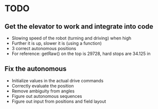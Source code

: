 # TODO
## Get the elevator to work and integrate into code
* Slowing speed of the robot (turning and driving) when high
* Further it is up, slower it is (using a function)
* 3 correct autonomous positions
* For reference: getRaw() on the top is 29728, hard stops are 34.125 in 

## Fix the autonomous
* Initialize values in the actual drive commands
* Correctly evaluate the position
* Remove ambiguity from angles
* Figure out autonomous sequences
* Figure out input from positions and field layout